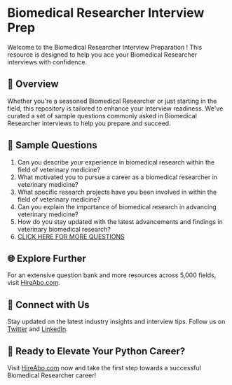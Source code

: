 # Biomedical Researcher Interview Prep

Welcome to the Biomedical Researcher Interview Preparation ! This resource is designed to help you ace your Biomedical Researcher interviews with confidence.

## 🚀 Overview

Whether you're a seasoned Biomedical Researcher or just starting in the field, this repository is tailored to enhance your interview readiness. We've curated a set of sample questions commonly asked in Biomedical Researcher interviews to help you prepare and succeed.

## 📝 Sample Questions

1. Can you describe your experience in biomedical research within the field of veterinary medicine?
2. What motivated you to pursue a career as a biomedical researcher in veterinary medicine?
3. What specific research projects have you been involved in within the field of veterinary medicine?
4. Can you explain the importance of biomedical research in advancing veterinary medicine?
5. How do you stay updated with the latest advancements and findings in veterinary biomedical research?
6. [CLICK HERE FOR MORE QUESTIONS](https://hireabo.com/job/24_2_2/Biomedical%20Researcher)

## 🌐 Explore Further

For an extensive question bank and more resources across 5,000 fields, visit [HireAbo.com](https://www.hireabo.com).

## 📱 Connect with Us

Stay updated on the latest industry insights and interview tips. Follow us on [Twitter](https://twitter.com/hireabo) and [LinkedIn](https://www.linkedin.com/in/hire-abo-3609972a8/).

## 🚀 Ready to Elevate Your Python Career?

Visit [HireAbo.com](https://www.hireabo.com) now and take the first step towards a successful Biomedical Researcher career!